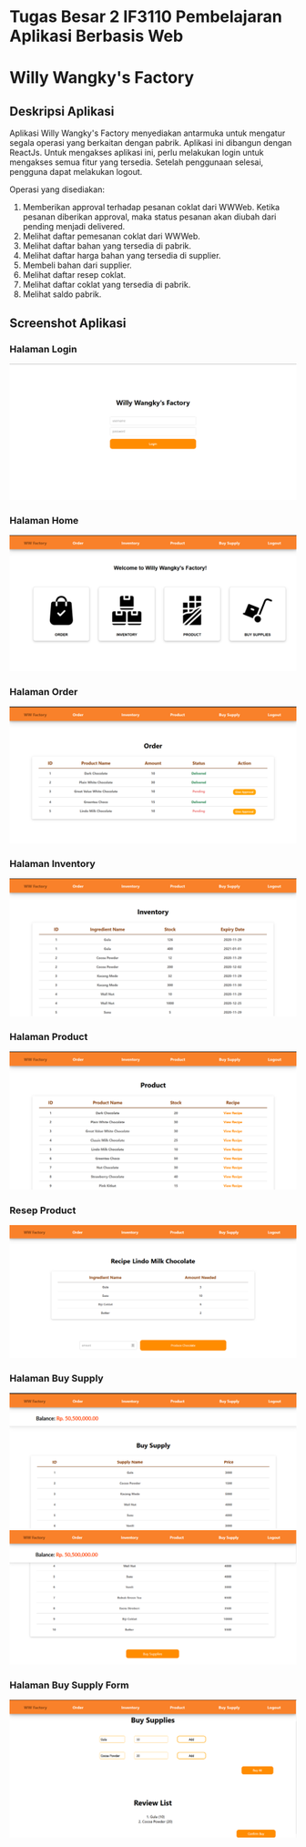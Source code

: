 # Tugas Besar 2 IF3110 Pembelajaran Aplikasi Berbasis Web
# Willy Wangky's Factory

## Deskripsi Aplikasi
Aplikasi Willy Wangky's Factory menyediakan antarmuka untuk mengatur segala operasi yang berkaitan dengan pabrik. Aplikasi ini dibangun dengan ReactJs. Untuk mengakses aplikasi ini, perlu melakukan login untuk mengakses semua fitur yang tersedia. Setelah penggunaan selesai, pengguna dapat melakukan logout.

Operasi yang disediakan:
1. Memberikan approval terhadap pesanan coklat dari WWWeb. Ketika pesanan diberikan approval, maka status pesanan akan diubah dari pending menjadi delivered.
2. Melihat daftar pemesanan coklat dari WWWeb.
3. Melihat daftar bahan yang tersedia di pabrik.
4. Melihat daftar harga bahan yang tersedia di supplier.
5. Membeli bahan dari supplier.
6. Melihat daftar resep coklat.
7. Melihat daftar coklat yang tersedia di pabrik.
8. Melihat saldo pabrik.

## Screenshot Aplikasi
### Halaman Login
![](screenshot/login.png)
### Halaman Home
![](screenshot/home.png)
### Halaman Order
![](screenshot/order.png)
### Halaman Inventory
![](screenshot/inventory.png)
### Halaman Product
![](screenshot/product.png)
### Resep Product
![](screenshot/recipe.png)
### Halaman Buy Supply
![](screenshot/supply_list_1.png)
![](screenshot/supply_list_2.png)
### Halaman Buy Supply Form
![](screenshot/buy_supply.png)